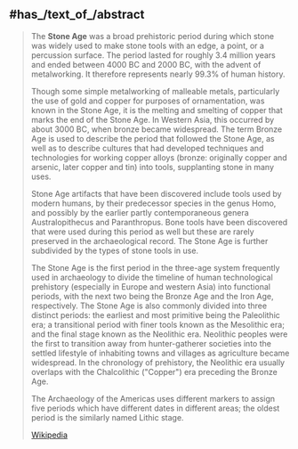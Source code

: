 ﻿---
aliases:
- "Stone Age"
has_id_wikidata: Q11759
named_after: "[[_Standards/WikiData/WD~stone tool,479257]]"
described_by_source:
- "[[_Standards/WikiData/WD~Encyclopædia Britannica 11th edition,867541]]"
- "[[_Standards/WikiData/WD~The Nuttall Encyclopædia,3181656]]"
- "[[_Standards/WikiData/WD~The New Student's Reference Work,16082057]]"
- "[[_Standards/WikiData/WD~The Encyclopedia Americana,19085957]]"
- "[[_Standards/WikiData/WD~Meyers Konversations-Lexikon, 4th edition (1885–1890),19219752]]"
image: "http://commons.wikimedia.org/wiki/Special:FilePath/Ggantija%20Temples%20%281%29.jpg"
OpenStreetMap_tag_or_key: "Tag:historic:period=stone-age"
topic_s_main_template: '[[_Standards/WikiData/WD~Q10519671,10519671]]'
instance_of:
- "[[_Standards/WikiData/WD~archaeological age,15401699]]"
- "[[_Standards/WikiData/WD~temporal entity,26907166]]"
part_of: '[[_Standards/WikiData/WD~prehistory,11756]]'
OmegaWiki_Defined_Meaning: 8244
Commons_category: "Stone Age"
end_time: "-1999-01-01T00:00:00Z"
---

## #has_/text_of_/abstract 

> The **Stone Age** was a broad prehistoric period during which stone was widely used to make stone tools with an edge, a point, or a percussion surface. The period lasted for roughly 3.4 million years and ended between 4000 BC and 2000 BC, with the advent of metalworking. It therefore represents nearly 99.3% of human history. 
>
> Though some simple metalworking of malleable metals, particularly the use of gold and copper for purposes of ornamentation, was known in the Stone Age, it is the melting and smelting of copper that marks the end of the Stone Age. In Western Asia, this occurred by about 3000 BC, when bronze became widespread. The term Bronze Age is used to describe the period that followed the Stone Age, as well as to describe cultures that had developed techniques and technologies for working copper alloys (bronze: originally copper and arsenic, later copper and tin) into tools, supplanting stone in many uses.
>
> Stone Age artifacts that have been discovered include tools used by modern humans, by their predecessor species in the genus Homo, and possibly by the earlier partly contemporaneous genera Australopithecus and Paranthropus. Bone tools have been discovered that were used during this period as well but these are rarely preserved in the archaeological record. The Stone Age is further subdivided by the types of stone tools in use.
>
> The Stone Age is the first period in the three-age system frequently used in archaeology to divide the timeline of human technological prehistory (especially in Europe and western Asia) into functional periods, with the next two being the Bronze Age and the Iron Age, respectively.  The Stone Age is also commonly divided into three distinct periods: the earliest and most primitive being the Paleolithic era; a transitional period with finer tools known as the Mesolithic era; and the final stage known as the Neolithic era. Neolithic peoples were the first to transition away from hunter-gatherer societies into the settled lifestyle of inhabiting towns and villages as agriculture became widespread. In the chronology of prehistory, the Neolithic era usually overlaps with the Chalcolithic ("Copper") era preceding the Bronze Age.
>
> The Archaeology of the Americas uses different markers to assign five periods which have different dates in different areas; the oldest period is the similarly named Lithic stage.
>
> [Wikipedia](https://en.wikipedia.org/wiki/Stone%20Age)